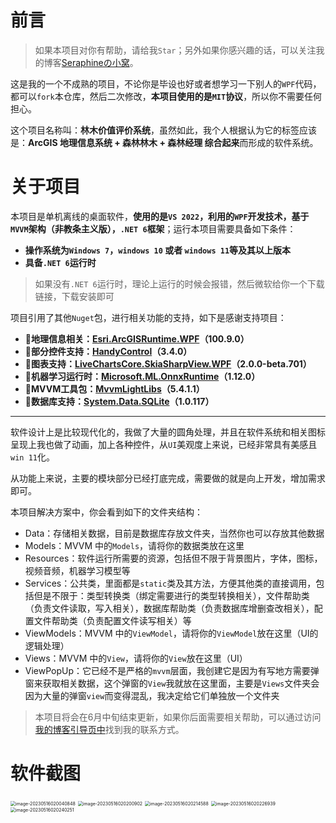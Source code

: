 # 前言

> 如果本项目对你有帮助，请给我`Star`；另外如果你感兴趣的话，可以关注我的博客[Seraphineの小窝](http://blog.helloseraphine.top:8090/)。

这是我的一个不成熟的项目，不论你是毕设也好或者想学习一下别人的`WPF`代码，都可以`fork`本仓库，然后二次修改，**本项目使用的是`MIT`协议**，所以你不需要任何担心。

这个项目名称叫：**林木价值评价系统**，虽然如此，我个人根据认为它的标签应该是：**ArcGIS 地理信息系统 + 森林林木 + 森林经理 综合起来**而形成的软件系统。

# 关于项目

本项目是单机离线的桌面软件，**使用的是`VS 2022`，利用的`WPF`开发技术，基于`MVVM`架构（非教条主义版），`.NET 6`框架**；运行本项目需要具备如下条件：

* **操作系统为`Windows 7`，`windows 10` 或者 `windows 11`等及其以上版本**
* **具备`.NET 6`运行时**

> 如果没有`.NET 6`运行时，理论上运行的时候会报错，然后微软给你一个下载链接，下载安装即可

项目引用了其他`Nuget`包，进行相关功能的支持，如下是感谢支持项目：

* **📌地理信息相关：[Esri.ArcGISRuntime.WPF](https://www.nuget.org/packages/Esri.ArcGISRuntime.WPF)（100.9.0）**
* **📌部分控件支持：[HandyControl](https://github.com/HandyOrg/HandyControl)（3.4.0）**
* **📌图表支持：[LiveChartsCore.SkiaSharpView.WPF](https://github.com/HandyOrg/HandyControl)（2.0.0-beta.701）**
* **📌机器学习运行时：[Microsoft.ML.OnnxRuntime](https://www.nuget.org/packages/Microsoft.ML.OnnxRuntime/1.15.0-alpha)（1.12.0）**
* **📌MVVM工具包：[MvvmLightLibs](https://www.nuget.org/packages/MvvmLightLibs)（5.4.1.1）**
* **📌数据库支持：[System.Data.SQLite](https://www.nuget.org/packages/System.Data.SQLite)（1.0.117）**

----

软件设计上是比较现代化的，我做了大量的圆角处理，并且在软件系统和相关图标呈现上我也做了动画，加上各种控件，从`UI`美观度上来说，已经非常具有美感且`win 11`化。

从功能上来说，主要的模块部分已经打底完成，需要做的就是向上开发，增加需求即可。

本项目解决方案中，你会看到如下的文件夹结构：

* Data：存储相关数据，目前是数据库存放文件夹，当然你也可以存放其他数据
* Models：MVVM 中的`Models`，请将你的数据类放在这里
* Resources：软件运行所需要的资源，包括但不限于背景图片，字体，图标，视频音频，机器学习模型等
* Services：公共类，里面都是`static`类及其方法，方便其他类的直接调用，包括但是不限于：类型转换类（绑定需要进行的类型转换相关），文件帮助类（负责文件读取，写入相关），数据库帮助类（负责数据库增删查改相关），配置文件帮助类（负责配置文件读写相关）等
* ViewModels：MVVM 中的`ViewModel`，请将你的`ViewModel`放在这里（UI的逻辑处理）
* Views：MVVM 中的`View`，请将你的`View`放在这里（UI）
* ViewPopUp：它已经不是严格的`mvvm`层面，我创建它是因为有写地方需要弹窗来获取相关数据，这个弹窗的`View`我就放在这里面，主要是`Views`文件夹会因为大量的弹窗`view`而变得混乱，我决定给它们单独放一个文件夹

> 本项目将会在6月中旬结束更新，如果你后面需要相关帮助，可以通过访问[我的博客引导页中](https://welcome-1303234197.cos-website.ap-beijing.myqcloud.com/)找到我的联系方式。

# 软件截图

<img src="https://wordpress-serverless-code-ap-beijing-1303234197.cos.ap-beijing.myqcloud.com/PicGo/image-20230516020040848.png" alt="image-20230516020040848" style="zoom:50%;" />

<img src="https://wordpress-serverless-code-ap-beijing-1303234197.cos.ap-beijing.myqcloud.com/PicGo/image-20230516020200902.png" alt="image-20230516020200902" style="zoom:50%;" />

<img src="https://wordpress-serverless-code-ap-beijing-1303234197.cos.ap-beijing.myqcloud.com/PicGo/image-20230516020214588.png" alt="image-20230516020214588" style="zoom:50%;" />

<img src="https://wordpress-serverless-code-ap-beijing-1303234197.cos.ap-beijing.myqcloud.com/PicGo/image-20230516020226939.png" alt="image-20230516020226939" style="zoom:50%;" />

<img src="https://wordpress-serverless-code-ap-beijing-1303234197.cos.ap-beijing.myqcloud.com/PicGo/image-20230516020240251.png" alt="image-20230516020240251" style="zoom:50%;" />